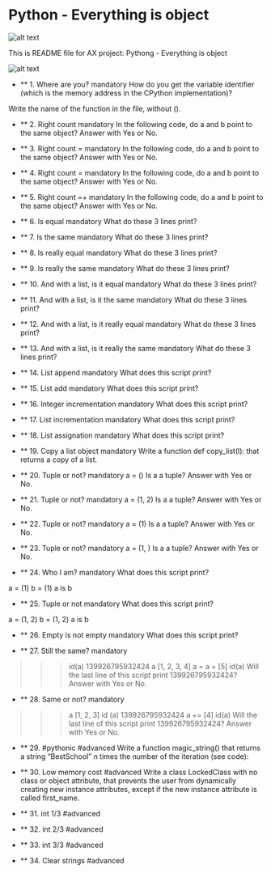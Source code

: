  # Python - Everything is object

![alt text](https://s3.amazonaws.com/intranet-projects-files/holbertonschool-higher-level_programming+/252/r_208403_QPSN8.jpg)

This is README file for  AX project: Pythong - Everything is object

![alt text](https://media.giphy.com/media/wAjfQ9MLUfFjq/giphy.gif)


* ** 1. Where are you?
mandatory
How do you get the variable identifier (which is the memory address in the CPython implementation)?

Write the name of the function in the file, without ().

* ** 2. Right count
mandatory
In the following code, do a and b point to the same object? Answer with Yes or No.

* ** 3. Right count =
mandatory
In the following code, do a and b point to the same object? Answer with Yes or No.

* ** 4. Right count =
mandatory
In the following code, do a and b point to the same object? Answer with Yes or No.

* ** 5. Right count =+
mandatory
In the following code, do a and b point to the same object? Answer with Yes or No.

* ** 6. Is equal
mandatory
What do these 3 lines print?

* ** 7. Is the same
mandatory
What do these 3 lines print?

* ** 8. Is really equal
mandatory
What do these 3 lines print?

* ** 9. Is really the same
mandatory
What do these 3 lines print?

* ** 10. And with a list, is it equal
mandatory
What do these 3 lines print?

* ** 11. And with a list, is it the same
mandatory
What do these 3 lines print?

* ** 12. And with a list, is it really equal
mandatory
What do these 3 lines print?

* ** 13. And with a list, is it really the same
mandatory
What do these 3 lines print?

* ** 14. List append
mandatory
What does this script print?

* ** 15. List add
mandatory
What does this script print?

* ** 16. Integer incrementation
mandatory
What does this script print?

* ** 17. List incrementation
mandatory
What does this script print?

* ** 18. List assignation
mandatory
What does this script print?

* ** 19. Copy a list object
mandatory
Write a function def copy_list(l): that returns a copy of a list.

* ** 20. Tuple or not?
mandatory
a = ()
Is a a tuple? Answer with Yes or No.

* ** 21. Tuple or not?
mandatory
a = (1, 2)
Is a a tuple? Answer with Yes or No.

* ** 22. Tuple or not?
mandatory
a = (1)
Is a a tuple? Answer with Yes or No.

* ** 23. Tuple or not?
mandatory
a = (1, )
Is a a tuple? Answer with Yes or No.

* ** 24. Who I am?
mandatory
What does this script print?

a = (1)
b = (1)
a is b

* ** 25. Tuple or not
mandatory
What does this script print?

a = (1, 2)
b = (1, 2)
a is b

* ** 26. Empty is not empty
mandatory
What does this script print?

* ** 27. Still the same?
mandatory
>>> id(a)
139926795932424
>>> a
[1, 2, 3, 4]
>>> a = a + [5]
>>> id(a)
Will the last line of this script print 139926795932424? Answer with Yes or No.

* ** 28. Same or not?
mandatory
>>> a
[1, 2, 3]
>>> id (a)
139926795932424
>>> a += [4]
>>> id(a)
Will the last line of this script print 139926795932424? Answer with Yes or No.

* ** 29. #pythonic
#advanced
Write a function magic_string() that returns a string “BestSchool” n times the number of the iteration (see code):

* ** 30. Low memory cost
#advanced
Write a class LockedClass with no class or object attribute, that prevents the user from dynamically creating new instance attributes, except if the new instance attribute is called first_name.

* ** 31. int 1/3
#advanced

* ** 32. int 2/3
#advanced

* ** 33. int 3/3
#advanced

* ** 34. Clear strings
#advanced

